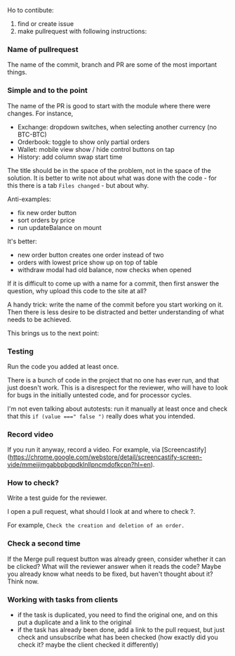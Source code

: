 
Ho to contibute:
1. find or create issue
2. make pullrequest with following instructions:

### Name of pullrequest

The name of the commit, branch and PR are some of the most important things.


### Simple and to the point

The name of the PR is good to start with the module where there were changes. For instance,

- Exchange: dropdown switches, when selecting another currency (no BTC-BTC)
- Orderbook: toggle to show only partial orders
- Wallet: mobile view show / hide control buttons on tap
- History: add column swap start time

The title should be in the space of the problem, not in the space of the solution. It is better to write not about what was done with the code - for this there is a tab `Files changed` - but about why.

Anti-examples:

* fix new order button
* sort orders by price
* run updateBalance on mount

It's better:

* new order button creates one order instead of two
* orders with lowest price show up on top of table
* withdraw modal had old balance, now checks when opened

If it is difficult to come up with a name for a commit, then first answer the question, why upload this code to the site at all?

A handy trick: write the name of the commit before you start working on it. Then there is less desire to be distracted and better understanding of what needs to be achieved.

This brings us to the next point:

### Testing

Run the code you added at least once.

There is a bunch of code in the project that no one has ever run, and that just doesn't work. This is a disrespect for the reviewer, who will have to look for bugs in the initially untested code, and for processor cycles.

I'm not even talking about autotests: run it manually at least once and check that this `if (value ===" false ")` really does what you intended.


### Record video

If you run it anyway, record a video. For example, via [Screencastify] (https://chrome.google.com/webstore/detail/screencastify-screen-vide/mmeijimgabbpbgpdklnllpncmdofkcpn?hl=en).


### How to check?

Write a test guide for the reviewer.

I open a pull request, what should I look at and where to check ?.

For example, `Check the creation and deletion of an order.`


### Check a second time

If the Merge pull request button was already green, consider whether it can be clicked? What will the reviewer answer when it reads the code? Maybe you already know what needs to be fixed, but haven't thought about it? Think now.

### Working with tasks from clients

- if the task is duplicated, you need to find the original one, and on this put a duplicate and a link to the original
- if the task has already been done, add a link to the pull request, but just check and unsubscribe what has been checked (how exactly did you check it? maybe the client checked it differently)
